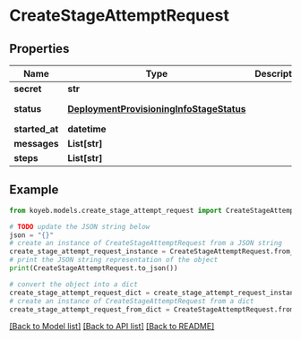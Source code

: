# CreateStageAttemptRequest


## Properties

Name | Type | Description | Notes
------------ | ------------- | ------------- | -------------
**secret** | **str** |  | [optional] 
**status** | [**DeploymentProvisioningInfoStageStatus**](DeploymentProvisioningInfoStageStatus.md) |  | [optional] [default to DeploymentProvisioningInfoStageStatus.UNKNOWN]
**started_at** | **datetime** |  | [optional] 
**messages** | **List[str]** |  | [optional] 
**steps** | **List[str]** |  | [optional] 

## Example

```python
from koyeb.models.create_stage_attempt_request import CreateStageAttemptRequest

# TODO update the JSON string below
json = "{}"
# create an instance of CreateStageAttemptRequest from a JSON string
create_stage_attempt_request_instance = CreateStageAttemptRequest.from_json(json)
# print the JSON string representation of the object
print(CreateStageAttemptRequest.to_json())

# convert the object into a dict
create_stage_attempt_request_dict = create_stage_attempt_request_instance.to_dict()
# create an instance of CreateStageAttemptRequest from a dict
create_stage_attempt_request_from_dict = CreateStageAttemptRequest.from_dict(create_stage_attempt_request_dict)
```
[[Back to Model list]](../README.md#documentation-for-models) [[Back to API list]](../README.md#documentation-for-api-endpoints) [[Back to README]](../README.md)


